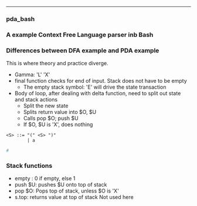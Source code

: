 
---

### pda_bash

### A example Context Free Language parser inb Bash


### Differences between DFA example and PDA example

This is where theory and practice diverge.

- Gamma: 'L' 'X'
- final function checks for end of input. Stack does not have to be empty
  * The empty stack symbol: 'E' will drive the state transaction
- Body of loop, after dealing with delta function,  need to split out state and stack actions
  * Split the new state
  * Splits return value into $O, $U
  * Calls pop $O; push $U
  * If $O, $U is 'X', does nothing

```bnf
<S> ::= "(" <S> ")"
        | a
```

```bash
#
```

### Stack functions


- empty : 0 if empty, else 1
- push $U: pushes $U onto top of stack
- pop $O: Pops top of stack, unless $O is 'X'
- s.top: returns value at top of stack Not used here


